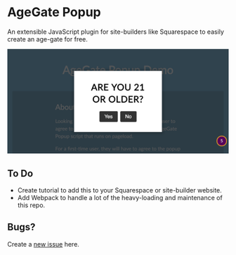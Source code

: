 # AgeGate Popup
An extensible JavaScript plugin for site-builders like Squarespace to easily create an age-gate for free.

[![Example of Age Gate](example/codepen_screenshot.png)](https://codepen.io/nicknish/full/prLbYV)

## To Do
* Create tutorial to add this to your Squarespace or site-builder website.
* Add Webpack to handle a lot of the heavy-loading and maintenance of this repo.

## Bugs?
Create a [new issue](https://github.com/nicknish/agegate-popup/issues/new) here.
